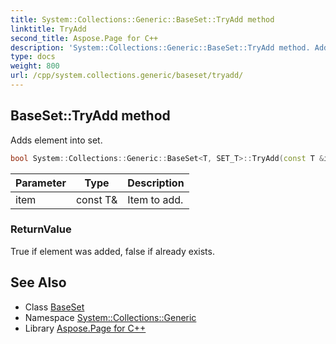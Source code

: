 ```yaml
---
title: System::Collections::Generic::BaseSet::TryAdd method
linktitle: TryAdd
second_title: Aspose.Page for C++
description: 'System::Collections::Generic::BaseSet::TryAdd method. Adds element into set in C++.'
type: docs
weight: 800
url: /cpp/system.collections.generic/baseset/tryadd/
---
```

## BaseSet::TryAdd method


Adds element into set.

```cpp
bool System::Collections::Generic::BaseSet<T, SET_T>::TryAdd(const T &item)
```


| Parameter | Type | Description |
| --- | --- | --- |
| item | const T\& | Item to add. |

### ReturnValue

True if element was added, false if already exists.

## See Also

* Class [BaseSet](../)
* Namespace [System::Collections::Generic](../../)
* Library [Aspose.Page for C++](../../../)
